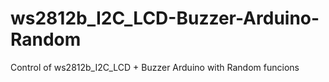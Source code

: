 # ws2812b_I2C_LCD-Buzzer-Arduino-Random
Control of ws2812b_I2C_LCD + Buzzer  Arduino with Random funcions

